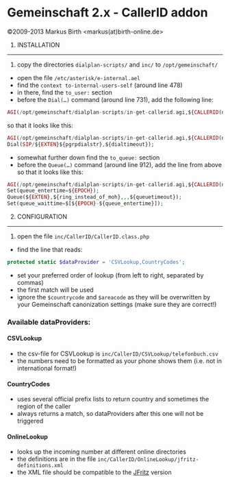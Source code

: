 Gemeinschaft 2.x - CallerID addon
=============================

©2009-2013 Markus Birth \<markus(at)birth-online.de>


1. INSTALLATION
---------------

1. copy the directories `dialplan-scripts/` and `inc/` to `/opt/gemeinschaft/`
- open the file `/etc/asterisk/e-internal.ael`
- find the `context to-internal-users-self` (around line 478)
- in there, find the `to_user:` section
- before the `Dial(…)` command (around line 731), add the following line:
```php
AGI(/opt/gemeinschaft/dialplan-scripts/in-get-callerid.agi,${CALLERID(num)});
```
  so that it looks like this:
```php
AGI(/opt/gemeinschaft/dialplan-scripts/in-get-callerid.agi,${CALLERID(num)});
Dial(SIP/${EXTEN}${pgrpdialstr},${dialtimeout});
```
- somewhat further down find the `to_queue:` section
- before the `Queue(…)` command (around line 912), add the line from above so that it looks like this:
```php
AGI(/opt/gemeinschaft/dialplan-scripts/in-get-callerid.agi,${CALLERID(num)});
Set(queue_entertime=${EPOCH});
Queue(${EXTEN},${ring_instead_of_moh},,,${queuetimeout});
Set(queue_waittime=$[${EPOCH}-${queue_entertime}]);
```


2. CONFIGURATION
----------------

1. open the file `inc/CallerID/CallerID.class.php`
- find the line that reads:
```php
protected static $dataProvider = 'CSVLookup,CountryCodes';
```
- set your preferred order of lookup (from left to right, separated by commas)
- the first match will be used
- ignore the `$countrycode` and `$areacode` as they will be overwritten by your
  Gemeinschaft canonization settings (make sure they are correct!)


### Available dataProviders:

#### CSVLookup
  - the csv-file for CSVLookup is `inc/CallerID/CSVLookup/telefonbuch.csv`
  - the numbers need to be formatted as your phone shows them (i.e. not in international format!)

#### CountryCodes
  - uses several official prefix lists to return country and sometimes the region of the caller
  - always returns a match, so dataProviders after this one will not be triggered

#### OnlineLookup
  - looks up the incoming number at different online directories
  - the definitions are in the file `inc/CallerID/OnlineLookup/jfritz-definitions.xml`
  - the XML file should be compatible to the [JFritz](http://jfritz.org/) version
